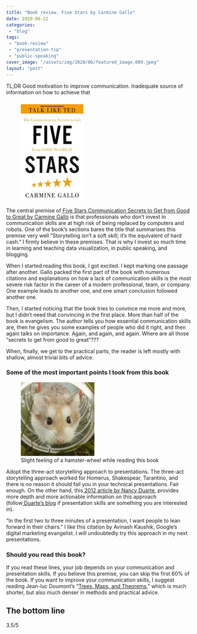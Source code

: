 ```yaml
---
title: "Book review. Five Stars by Carmine Gallo"
date: 2020-06-22
categories: 
 - "blog"
tags: 
 - "book-review"
 - "presentation-tip"
 - "public-speaking"
cover_image: "/assets/img/2020/06/featured_image.009.jpeg"
layout: "post"
---
```


TL;DR Good motivation to improve communication. Inadequate source of information on how to achieve that 

<div class="wp-block-image"><figure class="alignright size-large is-resized"><a href="https://www.carminegallo.com/books/five-stars/"><img src="/assets/img/2020/06/image-5.png" alt="" class="wp-image-3352" width="170" height="273"></a></figure></div>

The central premise of [Five Stars Communication Secrets to Get from Good to Great by Carmine Gallo](https://www.carminegallo.com/books/five-stars/) is that professionals who don’t invest in communication skills are at high risk of being replaced by computers and robots. One of the book’s sections bares the title that summarises this premise very well “Storytelling isn’t a soft skill; it’s the equivalent of hard cash.” I firmly believe in these premises. That is why I invest so much time in learning and teaching data visualization, in public speaking, and blogging. 

When I started reading this book, I got excited. I kept marking one passage after another. Gallo packed the first part of the book with numerous citations and explanations on how a lack of communication skills is the most severe risk factor in the career of a modern professional, team, or company. One example leads to another one, and one smart conclusion followed another one. 

Then, I started noticing that the book tries to convince me more and more, but I didn’t need that convincing in the first place. More than half of the book is evangelism. The author tells you how essential communication skills are, then he gives you some examples of people who did it right, and then again talks on importance. Again, and again, and again. Where are all those “secrets to get from good to great”???

When, finally, we get to the practical parts, the reader is left mostly with shallow, almost trivial bits of advice. 

### Some of the most important points I took from this book

<div class="wp-block-image"><figure class="alignright size-large is-resized"><img src="/assets/img/2020/06/hamster.jpeg" alt="" class="wp-image-3354" width="200" height="200"><figcaption>Slight feeling of a hamster-wheel while reading this book</figcaption></figure></div>

Adopt the three-act storytelling approach to presentations. The three-act storytelling approach worked for Homerus, Shakespear, Tarantino, and there is no reason it should fail you in your technical presentations. Fair enough. On the other hand, this[ 2012 article by Nancy Duarte](https://hbr.org/2012/10/structure-your-presentation-li), provides more depth and more actionable information on this approach (follow[ Duarte’s blog](https://www.duarte.com/presentation-skills-resources/) if presentation skills are something you are interested in). 

“In the first two to three minutes of a presentation, I want people to lean forward in their chairs.” I like this citation by Avinash Kaushik, Google’s digital marketing evangelist. I will undoubtedly try this approach in my next presentations.

### Should you read this book?

If you read these lines, your job depends on your communication and presentation skills. If you believe this premise, you can skip the first 60% of the book. If you want to improve your communication skills, I suggest reading Jean-luc Doumont’s “[Trees, Maps, and Theorems](https://www.principiae.be/book/),” which is much shorter, but also much denser in methods and practical advice. 

## The bottom line

3.5/5
